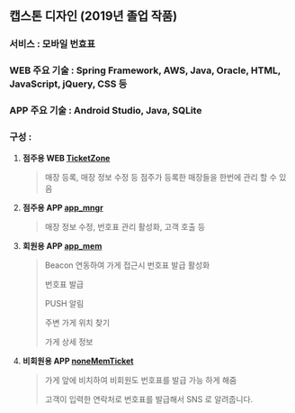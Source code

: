 ## 캡스톤 디자인 (2019년 졸업 작품)

### 서비스 : 모바일 번효표
### WEB 주요 기술 : Spring Framework, AWS, Java, Oracle, HTML, JavaScript, jQuery, CSS 등
### APP 주요 기술 : Android Studio, Java, SQLite
### 구성 : 

1. **점주용 WEB [TicketZone](https://github.com/jeonmingyun/comma/tree/master/TicketZone)**

   > 매장 등록, 매장 정보 수정 등 점주가 등록한 매장들을 한번에 관리 할 수 있음

2. **점주용 APP [app_mngr](https://github.com/jeonmingyun/comma/tree/master/app_mngr)**

   > 매장 정보 수정, 번호표 관리 활성화, 고객 호출 등

3. **회원용 APP [app_mem](https://github.com/jeonmingyun/comma/tree/master/app_mem)**

   > Beacon 연동하여 가게 접근시 번호표 발급 활성화
   >
   > 번호표 발급
   >
   > PUSH 알림
   >
   > 주변 가게 위치 찾기
   >
   > 가게 상세 정보

4. **비회원용 APP [noneMemTicket](https://github.com/jeonmingyun/comma/tree/master/noneMemTicket)**

   > 가게 앞에 비치하여 비회원도 번호표를 발급 가능 하게 해줌
   >
   > 고객이 입력한 연락처로 번호표를 발급해서 SNS 로 알려줍니다.
